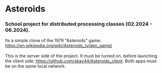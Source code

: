 # Asteroids
### School project for distributed processing classes (02.2024 - 06.2024). 

Its a simple clone of the 1979 "Asteroids" game: https://en.wikipedia.org/wiki/Asteroids_(video_game) <br /><br />
This is the server side of the project. It must be turned on, before launching the client side: https://github.com/skay44/Asteroids_client. 
Both apps must be on the same local network.
